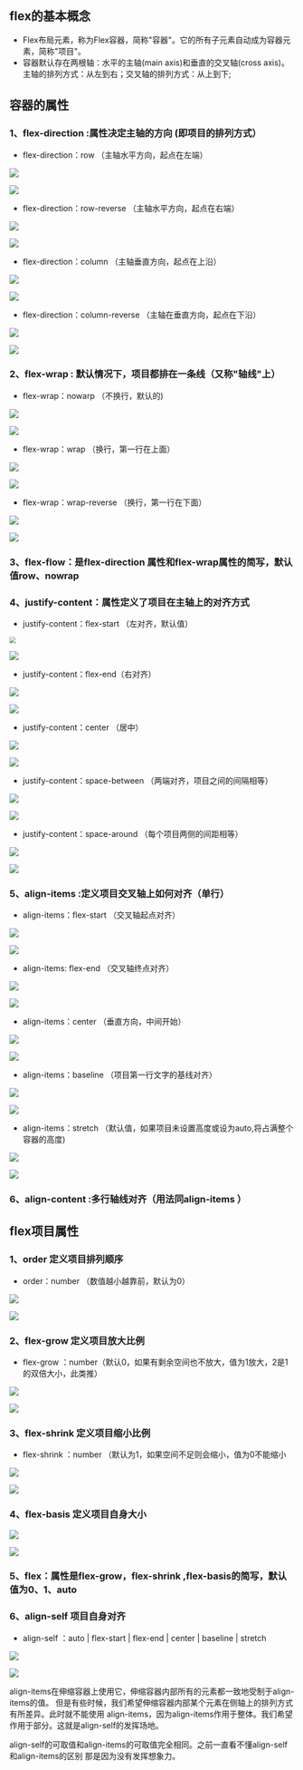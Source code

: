## flex的基本概念

- Flex布局元素，称为Flex容器，简称"容器"。它的所有子元素自动成为容器元素，简称"项目"。
- 容器默认存在两根轴：水平的主轴(main axis)和垂直的交叉轴(cross axis)。主轴的排列方式：从左到右；交叉轴的排列方式：从上到下;

## 容器的属性

### 1、flex-direction :属性决定主轴的方向 (即项目的排列方式）

- flex-direction：row （主轴水平方向，起点在左端）

![](C:\Users\Administrator\Desktop\markdown笔记\flex属性\images\1.jpg)

![](C:\Users\Administrator\Desktop\markdown笔记\flex属性\images\2.jpg)

- flex-direction：row-reverse （主轴水平方向，起点在右端）

![](C:\Users\Administrator\Desktop\markdown笔记\flex属性\images\3.jpg)

![](C:\Users\Administrator\Desktop\markdown笔记\flex属性\images\4.jpg)

- flex-direction：column （主轴垂直方向，起点在上沿）

![](C:\Users\Administrator\Desktop\markdown笔记\flex属性\images\5.jpg)

![](C:\Users\Administrator\Desktop\markdown笔记\flex属性\images\6.jpg)

- flex-direction：column-reverse （主轴在垂直方向，起点在下沿）

![](C:\Users\Administrator\Desktop\markdown笔记\flex属性\images\7.jpg)

![](C:\Users\Administrator\Desktop\markdown笔记\flex属性\images\8.jpg)

### 2、flex-wrap : 默认情况下，项目都排在一条线（又称"轴线"上）

- flex-wrap：nowarp （不换行，默认的)

![](C:\Users\Administrator\Desktop\markdown笔记\flex属性\images\9.jpg)

![](C:\Users\Administrator\Desktop\markdown笔记\flex属性\images\10.jpg)

- flex-wrap：wrap （换行，第一行在上面）

![](C:\Users\Administrator\Desktop\markdown笔记\flex属性\images\11.jpg)

![](C:\Users\Administrator\Desktop\markdown笔记\flex属性\images\12.jpg)

- flex-wrap：wrap-reverse （换行，第一行在下面）

![](C:\Users\Administrator\Desktop\markdown笔记\flex属性\images\13.jpg)

![](C:\Users\Administrator\Desktop\markdown笔记\flex属性\images\14.jpg)

### 3、flex-flow：是flex-direction 属性和flex-wrap属性的简写，默认值row、nowrap

### 4、justify-content：属性定义了项目在主轴上的对齐方式

- justify-content：flex-start （左对齐，默认值）

<img src="C:\Users\Administrator\Desktop\markdown笔记\flex属性\images\15.jpg" style="zoom:67%;" />

![](C:\Users\Administrator\Desktop\markdown笔记\flex属性\images\16.jpg)

- justify-content：flex-end（右对齐）

![](C:\Users\Administrator\Desktop\markdown笔记\flex属性\images\17.jpg)



![](C:\Users\Administrator\Desktop\markdown笔记\flex属性\images\18.jpg)

- justify-content：center （居中）

![](C:\Users\Administrator\Desktop\markdown笔记\flex属性\images\19.jpg)

![](C:\Users\Administrator\Desktop\markdown笔记\flex属性\images\20.jpg)

- justify-content：space-between （两端对齐，项目之间的间隔相等）

![](C:\Users\Administrator\Desktop\markdown笔记\flex属性\images\21.jpg)

![](C:\Users\Administrator\Desktop\markdown笔记\flex属性\images\22.jpg)

- justify-content：space-around （每个项目两侧的间距相等）

![](C:\Users\Administrator\Desktop\markdown笔记\flex属性\images\23.jpg)



![](C:\Users\Administrator\Desktop\markdown笔记\flex属性\images\24.jpg)

### 5、align-items :定义项目交叉轴上如何对齐（单行）

- align-items：flex-start （交叉轴起点对齐）

![](C:\Users\Administrator\Desktop\markdown笔记\flex属性\images\25.jpg)

![](C:\Users\Administrator\Desktop\markdown笔记\flex属性\images\26.jpg)

- align-items: flex-end （交叉轴终点对齐）

![](C:\Users\Administrator\Desktop\markdown笔记\flex属性\images\27.jpg)

![](C:\Users\Administrator\Desktop\markdown笔记\flex属性\images\28.jpg)

- align-items：center （垂直方向，中间开始）

![](C:\Users\Administrator\Desktop\markdown笔记\flex属性\images\居中1.jpg)

![](C:\Users\Administrator\Desktop\markdown笔记\flex属性\images\居中2.jpg)

- align-items：baseline （项目第一行文字的基线对齐）

![](C:\Users\Administrator\Desktop\markdown笔记\flex属性\images\30.jpg)

![](C:\Users\Administrator\Desktop\markdown笔记\flex属性\images\29.jpg)

- align-items：stretch （默认值，如果项目未设置高度或设为auto,将占满整个容器的高度)

![](C:\Users\Administrator\Desktop\markdown笔记\flex属性\images\31.jpg)

![](C:\Users\Administrator\Desktop\markdown笔记\flex属性\images\32.jpg)

### 6、align-content :多行轴线对齐（用法同align-items ）

## flex项目属性

### 1、order 定义项目排列顺序

- order：number （数值越小越靠前，默认为0）

![](C:\Users\Administrator\Desktop\markdown笔记\flex属性\images\33.jpg)

![](C:\Users\Administrator\Desktop\markdown笔记\flex属性\images\34.jpg)

### 2、flex-grow 定义项目放大比例

- flex-grow ：number（默认0，如果有剩余空间也不放大，值为1放大，2是1的双倍大小，此类推）

![](C:\Users\Administrator\Desktop\markdown笔记\flex属性\images\35.jpg)

![](C:\Users\Administrator\Desktop\markdown笔记\flex属性\images\36.jpg)

### 3、flex-shrink 定义项目缩小比例

- flex-shrink ：number （默认为1，如果空间不足则会缩小，值为0不能缩小

![](C:\Users\Administrator\Desktop\markdown笔记\flex属性\images\37.jpg)

![](C:\Users\Administrator\Desktop\markdown笔记\flex属性\images\38.jpg)

### 4、flex-basis 定义项目自身大小

![](C:\Users\Administrator\Desktop\markdown笔记\flex属性\images\39.jpg)

![](C:\Users\Administrator\Desktop\markdown笔记\flex属性\images\40.jpg)

### 5、flex：属性是flex-grow，flex-shrink ,flex-basis的简写，默认值为0、1、auto

### 6、align-self 项目自身对齐

- align-self ：auto | flex-start | flex-end | center | baseline | stretch

![](C:\Users\Administrator\Desktop\markdown笔记\flex属性\images\41.jpg)

![](C:\Users\Administrator\Desktop\markdown笔记\flex属性\images\42.jpg)

align-items在伸缩容器上使用它，伸缩容器内部所有的元素都一致地受制于align-items的值。
但是有些时候，我们希望伸缩容器内部某个元素在侧轴上的排列方式有所差异。此时就不能使用
align-items，因为align-items作用于整体。我们希望作用于部分。这就是align-self的发挥场地。

align-self的可取值和align-items的可取值完全相同。之前一直看不懂align-self和align-items的区别
那是因为没有发挥想象力。